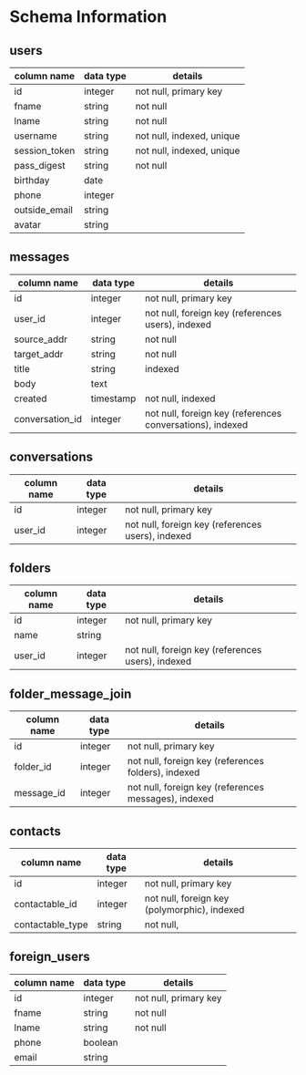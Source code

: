 # Schema Information

## users
column name   | data type | details
--------------|-----------|-----------------------
id            | integer   | not null, primary key
fname         | string    | not null
lname         | string    | not null
username      | string    | not null, indexed, unique
session_token | string    | not null, indexed, unique
pass_digest   | string    | not null
birthday      | date      |
phone         | integer   | 
outside_email | string    |
avatar        | string    |

## messages
column name     | data type | details
----------------|-----------|-----------------------
id              | integer   | not null, primary key
user_id         | integer   | not null, foreign key (references users), indexed
source_addr     | string    | not null
target_addr     | string    | not null
title           | string    | indexed
body            | text      |
created         | timestamp | not null, indexed
conversation_id | integer   | not null, foreign key (references conversations), indexed

## conversations
column name  | data type | details
-------------|-----------|-----------------------
id           | integer   | not null, primary key
user_id      | integer   | not null, foreign key (references users), indexed

## folders
column name  | data type | details
-------------|-----------|-----------------------
id           | integer   | not null, primary key
name         | string    |
user_id      | integer   | not null, foreign key (references users), indexed

## folder_message_join
column name  | data type | details
-------------|-----------|-----------------------
id           | integer   | not null, primary key
folder_id    | integer   | not null, foreign key (references folders), indexed
message_id   | integer   | not null, foreign key (references messages), indexed


## contacts
column name      | data type   | details
-----------------|-------------|---------------------
id               | integer     | not null, primary key
contactable_id   | integer     | not null, foreign key (polymorphic), indexed
contactable_type | string      | not null, 


## foreign_users
column name   | data type | details
--------------|-----------|---------------------
id            | integer   | not null, primary key
fname         | string    | not null
lname         | string    | not null
phone         | boolean   | 
email         | string    |
